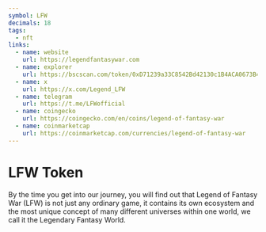 ```yaml
---
symbol: LFW
decimals: 18
tags:
  - nft
links:
  - name: website
    url: https://legendfantasywar.com
  - name: explorer
    url: https://bscscan.com/token/0xD71239a33C8542Bd42130c1B4ACA0673B4e4f48B
  - name: x
    url: https://x.com/Legend_LFW
  - name: telegram
    url: https://t.me/LFWofficial
  - name: coingecko
    url: https://coingecko.com/en/coins/legend-of-fantasy-war
  - name: coinmarketcap
    url: https://coinmarketcap.com/currencies/legend-of-fantasy-war
---
```


# LFW Token

By the time you get into our journey, you will find out that Legend of Fantasy War (LFW) is not just any ordinary game, it contains its own ecosystem and the most unique concept of many different universes within one world, we call it the Legendary Fantasy World.
